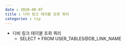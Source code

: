```yaml
---
date : 2020-08-07
title : 디비 링크 테이블 조회 쿼리
categories : tip
---
```

+ 디비 링크 테이블 조회 쿼리
	+ SELECT * FROM USER_TABLES@DB_LINK_NAME
